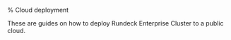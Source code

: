 % Cloud deployment

These are guides on how to deploy Rundeck Enterprise Cluster to a public cloud.
